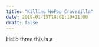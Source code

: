 ```yaml
---
title: "Killing NoFap Cravezilla"
date: 2019-01-15T18:01:10+11:00
draft: false
---
```


Hello three this is a 
